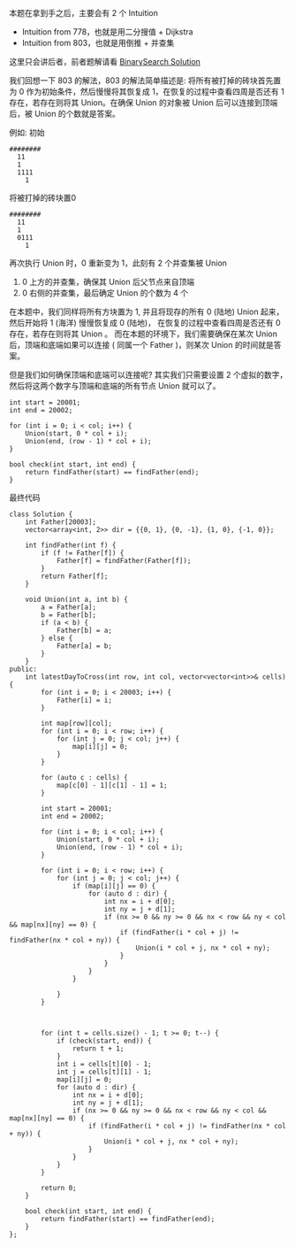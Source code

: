 本题在拿到手之后，主要会有 2 个 Intuition 
- Intuition from 778，也就是用二分搜值 + Dijkstra 
- Intuition from 803，也就是用倒推 + 并查集

这里只会讲后者，前者题解请看 [BinarySearch Solution](../BinarySearch/1970.md)

我们回想一下 803 的解法，803 的解法简单描述是: 将所有被打掉的砖块首先置为 0 作为初始条件，然后慢慢将其恢复成 1，在恢复的过程中查看四周是否还有
1 存在，若存在则将其 Union。在确保 Union 的对象被 Union 后可以连接到顶端后，被 Union 的个数就是答案。

例如:
初始
```
########
  11
  1  
  1111
    1
```
将被打掉的砖块置0
```
########
  11
  1  
  0111
    1
```
再次执行 Union 时，0 重新变为 1，此刻有 2 个并查集被 Union
1. 0 上方的并查集，确保其 Union 后父节点来自顶端
2. 0 右侧的并查集，最后确定 Union 的个数为 4 个

在本题中，我们同样将所有方块置为 1, 并且将现存的所有 0 (陆地) Union 起来，然后开始将 1 (海洋) 慢慢恢复成 0 (陆地)，
在恢复的过程中查看四周是否还有 0 存在，若存在则将其 Union 。
而在本题的环境下，我们需要确保在某次 Union 后，顶端和底端如果可以连接 ( 同属一个 Father )，则某次 Union 的时间就是答案。

但是我们如何确保顶端和底端可以连接呢? 其实我们只需要设置 2 个虚拟的数字，然后将这两个数字与顶端和底端的所有节点 Union 就可以了。
```
int start = 20001;
int end = 20002;

for (int i = 0; i < col; i++) {
    Union(start, 0 * col + i);
    Union(end, (row - 1) * col + i);
}

bool check(int start, int end) {
    return findFather(start) == findFather(end);
}
```

最终代码

```
class Solution {
    int Father[20003];
    vector<array<int, 2>> dir = {{0, 1}, {0, -1}, {1, 0}, {-1, 0}};
    
    int findFather(int f) {
        if (f != Father[f]) {
            Father[f] = findFather(Father[f]);
        }
        return Father[f];
    }
    
    void Union(int a, int b) {
        a = Father[a];
        b = Father[b];
        if (a < b) {
            Father[b] = a;
        } else {
            Father[a] = b;
        }
    }
public:
    int latestDayToCross(int row, int col, vector<vector<int>>& cells) {
        for (int i = 0; i < 20003; i++) {
            Father[i] = i;
        }
        
        int map[row][col];
        for (int i = 0; i < row; i++) {
            for (int j = 0; j < col; j++) {
                map[i][j] = 0;
            }
        }
        
        for (auto c : cells) {
            map[c[0] - 1][c[1] - 1] = 1;
        }
        
        int start = 20001;
        int end = 20002;
        
        for (int i = 0; i < col; i++) {
            Union(start, 0 * col + i);
            Union(end, (row - 1) * col + i);
        }
        
        for (int i = 0; i < row; i++) {
            for (int j = 0; j < col; j++) {
                if (map[i][j] == 0) {
                    for (auto d : dir) {
                        int nx = i + d[0];
                        int ny = j + d[1];
                        if (nx >= 0 && ny >= 0 && nx < row && ny < col && map[nx][ny] == 0) {
                            if (findFather(i * col + j) != findFather(nx * col + ny)) {
                                Union(i * col + j, nx * col + ny);
                            }
                        }
                    }
                }
                
            }
        }
        
        
        
        for (int t = cells.size() - 1; t >= 0; t--) {
            if (check(start, end)) {
                return t + 1;
            }
            int i = cells[t][0] - 1;
            int j = cells[t][1] - 1;
            map[i][j] = 0;
            for (auto d : dir) {
                int nx = i + d[0];
                int ny = j + d[1];
                if (nx >= 0 && ny >= 0 && nx < row && ny < col && map[nx][ny] == 0) {
                    if (findFather(i * col + j) != findFather(nx * col + ny)) {
                        Union(i * col + j, nx * col + ny);
                    }
                }
            }
        }
        
        return 0;
    }
    
    bool check(int start, int end) {
        return findFather(start) == findFather(end);
    }
};
```


